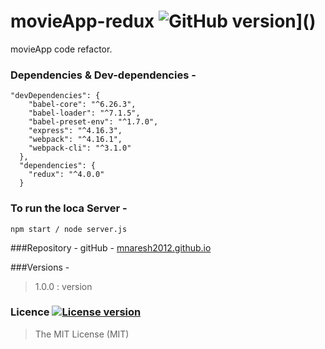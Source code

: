 # movieApp-redux ![GitHub version](http://img.shields.io/badge/version-0.0.1-brightgreen.svg)]()
movieApp code refactor.

### Dependencies & Dev-dependencies -
```
"devDependencies": {
    "babel-core": "^6.26.3",
    "babel-loader": "^7.1.5",
    "babel-preset-env": "^1.7.0",
    "express": "^4.16.3",
    "webpack": "^4.16.1",
    "webpack-cli": "^3.1.0"
  },
  "dependencies": {
    "redux": "^4.0.0"
  }
```

### To run the loca Server -
```
npm start / node server.js
```

###Repository -
gitHub -  [mnaresh2012.github.io](http://mnaresh2012.github.io/index.html)


###Versions -
> 1.0.0 : version

### Licence [![License version](http://img.shields.io/badge/License-MIT-red.svg)]()
> The MIT License (MIT)
